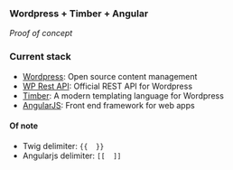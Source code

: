 ### Wordpress + Timber + Angular
*Proof of concept*

### Current stack

- [Wordpress](https://wordpress.org/): Open source content management
- [WP Rest API](http://v2.wp-api.org/): Official REST API for Wordpress
- [Timber](https://github.com/jarednova/timber): A modern templating language for Wordpress
- [AngularJS](https://angularjs.org/): Front end framework for web apps

#### Of note
- Twig delimiter: `{{  }}`
- Angularjs delimiter: `[[  ]]`